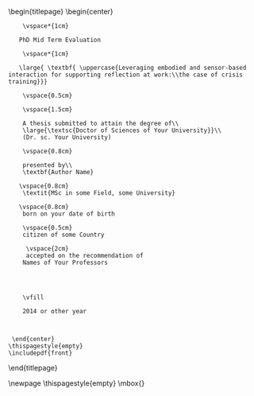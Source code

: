 \begin{titlepage}
    \begin{center}
    
        \vspace*{1cm}
        
       PhD Mid Term Evaluation
       
        \vspace*{1cm}
        
       \large{ \textbf{ \uppercase{Leveraging embodied and sensor-based interaction for supporting reflection at work:\\the case of crisis training}}}
        
        \vspace{0.5cm}
        
        \vspace{1.5cm}
 
        A thesis submitted to attain the degree of\\
        \large{\textsc{Doctor of Sciences of Your University}}\\ 
        (Dr. sc. Your University)
        
        \vspace{0.8cm}        
         
        presented by\\        
        \textbf{Author Name}
       
       \vspace{0.8cm}    
        \textit{MSc in some Field, some University}       
       
       \vspace{0.8cm}          
        born on your date of birth 
             
        \vspace{0.5cm}     
        citizen of some Country
        
         \vspace{2cm}
         accepted on the recommendation of
        Names of Your Professors              
       

        
        
        \vfill
  
        2014 or other year
        
 
 
     \end{center}
    \thispagestyle{empty}
	\includepdf{front}


\end{titlepage} 

\newpage
\thispagestyle{empty}
\mbox{}
